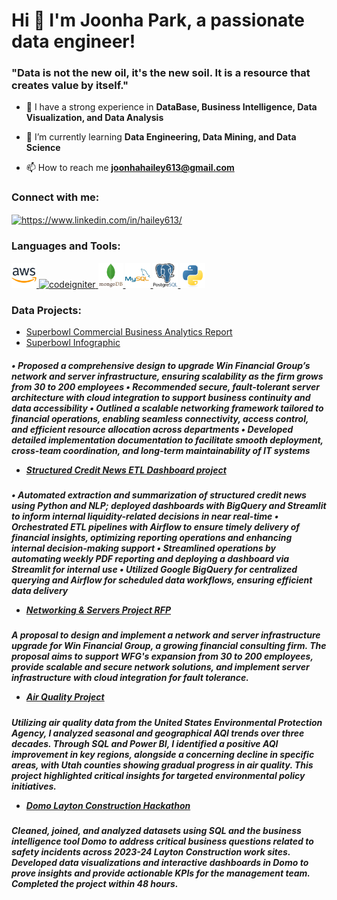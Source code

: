 <h1 align="left">Hi 👋 I'm Joonha Park, a passionate data engineer!</h1>
<h3 align="left">"Data is not the new oil, it's the new soil. It is a resource that creates value by itself."</h3>




- 🔭 I have a strong experience in **DataBase, Business Intelligence, Data Visualization, and Data Analysis**

- 🌱 I’m currently learning **Data Engineering, Data Mining, and Data Science**

- 📫 How to reach me **joonhahailey613@gmail.com**

<h3 align="left">Connect with me:</h3>
<p align="left">
<a href="https://linkedin.com/in/https://www.linkedin.com/in/hailey613/" target="blank"><img align="center" src="https://raw.githubusercontent.com/rahuldkjain/github-profile-readme-generator/master/src/images/icons/Social/linked-in-alt.svg" alt="https://www.linkedin.com/in/hailey613/" height="30" width="40" /></a>
</p>

<h3 align="left">Languages and Tools:</h3>
<p align="left"> <a href="https://aws.amazon.com" target="_blank" rel="noreferrer"> <img src="https://raw.githubusercontent.com/devicons/devicon/master/icons/amazonwebservices/amazonwebservices-original-wordmark.svg" alt="aws" width="40" height="40"/> </a> <a href="https://codeigniter.com" target="_blank" rel="noreferrer"> <img src="https://cdn.worldvectorlogo.com/logos/codeigniter.svg" alt="codeigniter" width="40" height="40"/> </a> <a href="https://www.mongodb.com/" target="_blank" rel="noreferrer"> <img src="https://raw.githubusercontent.com/devicons/devicon/master/icons/mongodb/mongodb-original-wordmark.svg" alt="mongodb" width="40" height="40"/> </a> <a href="https://www.mysql.com/" target="_blank" rel="noreferrer"> <img src="https://raw.githubusercontent.com/devicons/devicon/master/icons/mysql/mysql-original-wordmark.svg" alt="mysql" width="40" height="40"/> </a> <a href="https://www.postgresql.org" target="_blank" rel="noreferrer"> <img src="https://raw.githubusercontent.com/devicons/devicon/master/icons/postgresql/postgresql-original-wordmark.svg" alt="postgresql" width="40" height="40"/> </a> <a href="https://www.python.org" target="_blank" rel="noreferrer"> <img src="https://raw.githubusercontent.com/devicons/devicon/master/icons/python/python-original.svg" alt="python" width="40" height="40"/> </a> </p>

<h3 align="left">Data Projects:</h3>

- [Superbowl Commercial Business Analytics Report](Superbowl%20Commercial%20Business%20Analytics%20Report.pdf)
- [Superbowl Infographic](Superbowl%20Infographic.pdf)
<h5 align="left"> • Proposed a comprehensive design to upgrade Win Financial Group’s network and server infrastructure, ensuring scalability as the firm grows from 30 to 200 employees
• Recommended secure, fault-tolerant server architecture with cloud integration to support business continuity and data accessibility
• Outlined a scalable networking framework tailored to financial operations, enabling seamless connectivity, access control, and efficient resource allocation across departments
• Developed detailed implementation documentation to facilitate smooth deployment, cross-team coordination, and long-term maintainability of IT systems
</p>

- [Structured Credit News ETL Dashboard  project](Structured%20Credit%20News%20ETL%20Dashboard%20%20project.pdf)
<h5 align="left"> • Automated extraction and summarization of structured credit news using Python and NLP; deployed dashboards with BigQuery and Streamlit to
inform internal liquidity-related decisions in near real-time
• Orchestrated ETL pipelines with Airflow to ensure timely delivery of financial insights, optimizing reporting operations and enhancing internal
decision-making support
• Streamlined operations by automating weekly PDF reporting and deploying a dashboard via Streamlit for internal use
• Utilized Google BigQuery for centralized querying and Airflow for scheduled data workflows, ensuring efficient data delivery
</p>
  
- [Networking & Servers Project RFP](Networking%20&%20Servers%20Project%20RFP.pdf)
<h5 align="left"> A proposal to design and implement a network and server infrastructure upgrade for Win Financial Group, a growing financial consulting firm. The proposal aims to support WFG's expansion from 30 to 200 employees, provide scalable and secure network solutions, and implement server infrastructure with cloud integration for fault tolerance.
</p>
  
- [Air Quality Project](Air%20Quality%20Project.pdf)
<h5 align="left"> Utilizing air quality data from the United States Environmental Protection Agency, I analyzed seasonal and geographical AQI trends over three decades. Through SQL and Power BI, I identified a positive AQI improvement in key regions, alongside a concerning decline in specific areas, with Utah counties showing gradual progress in air quality. This project highlighted critical insights for targeted environmental policy initiatives.
</p>
  
- [Domo Layton Construction Hackathon](Domo%20Layton%20Construction%20Hackathon.pdf)
<h5 align="left"> Cleaned, joined, and analyzed datasets using SQL and the business intelligence tool Domo to address critical business questions related to safety incidents across 2023-24 Layton Construction work sites. Developed data visualizations and interactive dashboards in Domo to prove insights and provide actionable KPIs for the management team. Completed the project within 48 hours.
</p>
